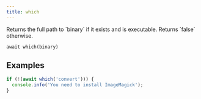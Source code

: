 ```yaml
---
title: which
---
```


<div class="lead">
  Returns the full path to `binary` if it exists and is executable. Returns
  `false` otherwise.
</div>

`await which(binary)`

## Examples

```js
if (!(await which('convert'))) {
  console.info('You need to install ImageMagick');
}
```

